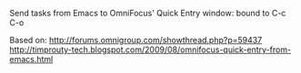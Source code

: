 Send tasks from Emacs to OmniFocus' Quick Entry window: bound to C-c C-o 

Based on: 
http://forums.omnigroup.com/showthread.php?p=59437 
http://timprouty-tech.blogspot.com/2009/08/omnifocus-quick-entry-from-emacs.html 

